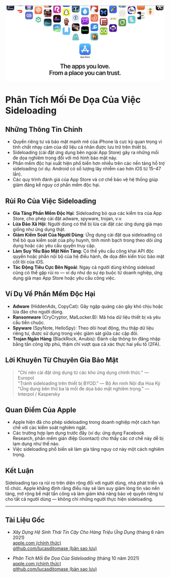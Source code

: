 ![Banner](../assets/banner.png)  

# Phân Tích Mối Đe Dọa Của Việc Sideloading  

## Những Thông Tin Chính  

- Quyền riêng tư và bảo mật mạnh mẽ của iPhone là cực kỳ quan trọng vì tính chất nhạy cảm của dữ liệu cá nhân được lưu trữ trên thiết bị.  
- Sideloading (cài đặt ứng dụng bên ngoài App Store) gây ra những mối đe dọa nghiêm trọng đối với mô hình bảo mật này.  
- Phần mềm độc hại xuất hiện phổ biến hơn nhiều trên các nền tảng hỗ trợ sideloading (ví dụ: Android có số lượng lây nhiễm cao hơn iOS từ 15–47 lần).  
- Các quy trình đánh giá của App Store và cơ chế bảo vệ hệ thống giúp giảm đáng kể nguy cơ phần mềm độc hại.  

## Rủi Ro Của Việc Sideloading  

- **Gia Tăng Phần Mềm Độc Hại**: Sideloading bỏ qua các kiểm tra của App Store, cho phép cài đặt adware, spyware, trojan, v.v.  
- **Lừa Đảo Xã Hội**: Người dùng có thể bị lừa cài đặt các ứng dụng giả mạo giống như ứng dụng thật.  
- **Giảm Kiểm Soát Của Người Dùng**: Ứng dụng cài đặt qua sideloading có thể bỏ qua kiểm soát của phụ huynh, tính minh bạch trong theo dõi ứng dụng hoặc các yêu cầu quyền truy cập.  
- **Làm Suy Yếu Bảo Mật Nền Tảng**: Có thể yêu cầu công khai API độc quyền hoặc phần nội bộ của hệ điều hành, đe dọa đến kiến trúc bảo mật cốt lõi của iOS.  
- **Tác Động Tiêu Cực Bên Ngoài**: Ngay cả người dùng không sideload cũng có thể gặp rủi ro — ví dụ như do sự ép buộc từ doanh nghiệp, ứng dụng giả mạo App Store hoặc yêu cầu công việc.  

## Ví Dụ Về Phần Mềm Độc Hại  

- **Adware** (HiddenAds, CopyCat): Gây ngập quảng cáo gây khó chịu hoặc lừa đảo cho người dùng.  
- **Ransomware** (CryCryptor, MalLocker.B): Mã hóa dữ liệu thiết bị và yêu cầu tiền chuộc.  
- **Spyware** (SpyNote, HelloSpy): Theo dõi hoạt động, thu thập dữ liệu riêng tư, được sử dụng trong việc giám sát giữa các cặp đôi.  
- **Trojan Ngân Hàng** (BlackRock, Anubis): Đánh cắp thông tin đăng nhập bằng tấn công lớp phủ, thậm chí vượt qua cả xác thực hai yếu tố (2FA).  

## Lời Khuyên Từ Chuyên Gia Bảo Mật  

> "Chỉ nên cài đặt ứng dụng từ các kho ứng dụng chính thức." — Europol  
> "Tránh sideloading trên thiết bị BYOD." — Bộ An ninh Nội địa Hoa Kỳ  
> "Ứng dụng bên thứ ba là mối đe dọa bảo mật nghiêm trọng." — Interpol / Kaspersky  

## Quan Điểm Của Apple  

- Apple hiện đã cho phép sideloading trong doanh nghiệp một cách hạn chế với các kiểm soát nghiêm ngặt.  
- Các trường hợp lạm dụng trước đây (ví dụ: ứng dụng Facebook Research, phần mềm gián điệp Goontact) cho thấy các cơ chế này dễ bị lạm dụng như thế nào.  
- Việc sideloading phổ biến sẽ làm gia tăng nguy cơ này một cách nghiêm trọng.  

## Kết Luận  

Sideloading tạo ra rủi ro trên diện rộng đối với người dùng, nhà phát triển và tổ chức. Apple khẳng định rằng điều này sẽ làm suy giảm lòng tin vào nền tảng, mở rộng bề mặt tấn công và làm giảm khả năng bảo vệ quyền riêng tư cho tất cả người dùng — không chỉ những người thực hiện sideloading.  

---  

## Tài Liệu Gốc  

- *Xây Dựng Hệ Sinh Thái Tin Cậy Cho Hàng Triệu Ứng Dụng* (tháng 6 năm 2021)  
  [apple.com (chính thức)](https://www.apple.com/privacy/docs/Building_a_Trusted_Ecosystem_for_Millions_of_Apps.pdf)  
  [github.com/lucasditomase (bản sao lưu)](https://github.com/lucasditomase/app-restrictions/blob/main/summary.pdf)  

- *Phân Tích Mối Đe Dọa Của Sideloading* (tháng 10 năm 2021)  
  [apple.com (chính thức)](https://www.apple.com/privacy/docs/Building_a_Trusted_Ecosystem_for_Millions_of_Apps_A_Threat_Analysis_of_Sideloading.pdf)  
  [github.com/lucasditomase (bản sao lưu)](https://github.com/lucasditomase/app-restrictions/blob/main/threat-analysis.pdf)  
